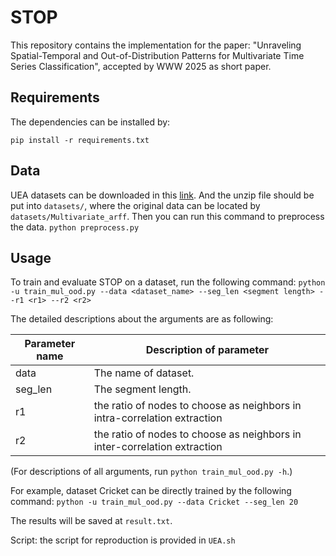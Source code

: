 # STOP
This repository contains the implementation for the paper: "Unraveling Spatial-Temporal and Out-of-Distribution Patterns for Multivariate
Time Series Classification", accepted by WWW 2025 as short paper.

## Requirements
The dependencies can be installed by: 

```pip install -r requirements.txt```

## Data
UEA datasets can be downloaded in this [link](http://www.timeseriesclassification.com/). And the unzip file should be put into `datasets/`, where the original data can be located by `datasets/Multivariate_arff`.
Then you can run this command to preprocess the data.
```python preprocess.py```

## Usage
To train and evaluate STOP on a dataset, run the following command:
```python -u train_mul_ood.py --data <dataset_name> --seg_len <segment length> --r1 <r1> --r2 <r2>```

The detailed descriptions about the arguments are as following:


| Parameter name | Description of parameter                                                  |
|----------------|---------------------------------------------------------------------------|
| data           | The name of dataset.                                                      |
| seg_len        | The segment length.                                                       |
| r1             | the ratio of nodes to choose as neighbors in intra-correlation extraction |
| r2             | the ratio of nodes to choose as neighbors in inter-correlation extraction |                                                                    |

(For descriptions of all arguments, run `python train_mul_ood.py -h`.)

For example, dataset Cricket can be directly trained by the following command:
```python -u train_mul_ood.py --data Cricket --seg_len 20```

The results will be saved at ```result.txt```. 



Script: the script for reproduction is provided in ```UEA.sh```
